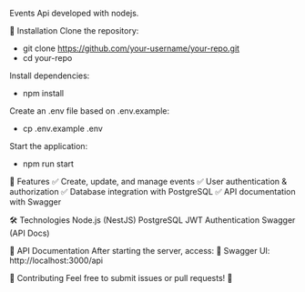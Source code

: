 Events Api developed with nodejs.

🚀 Installation
Clone the repository:
  - git clone https://github.com/your-username/your-repo.git
  - cd your-repo

Install dependencies:
  - npm install
    
Create an .env file based on .env.example:
  - cp .env.example .env
    
Start the application:
  - npm run start


📌 Features
✅ Create, update, and manage events
✅ User authentication & authorization
✅ Database integration with PostgreSQL
✅ API documentation with Swagger

🛠️ Technologies
Node.js (NestJS)
PostgreSQL
JWT Authentication
Swagger (API Docs)

📝 API Documentation
After starting the server, access:
📌 Swagger UI: http://localhost:3000/api

🤝 Contributing
Feel free to submit issues or pull requests! 🚀


